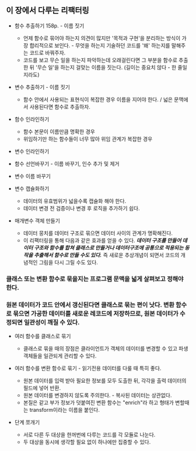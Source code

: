 ## 이 장에서 다루는 리팩터링

- 함수 추출하기 158p. - 이름 짓기
  - 언제 함수로 묶어야 하는지 의견이 많지만 '목적과 구현'을 분리하는 방식이 가장 합리적으로 보인다. - 무엇을 하는지 기술하던 코드를 '왜' 하는지를 말해주는 코드로 바꿔주자.
  - 코드를 보고 무슨 일을 하는지 파악하는데 오래걸린다면 그 부분을 함수로 추출한 뒤 '무슨 일'을 하는지 걸맞는 이름을 짓는다. (길이는 중요치 않다 - 한 줄일지라도)
- 변수 추출하기 - 이름 짓기

  - 함수 안에서 사용되는 표현식이 복잡한 경우 이름을 지어야 한다. / 넓은 문맥에서 사용된다면 함수로 추출하자.

- 함수 인라인하기
  - 함수 본문이 이름만큼 명확한 경우
  - 위임하기만 하는 함수들이 너무 많아 위임 관계가 복잡한 경우
- 변수 인라인하기

- 함수 선언바꾸기 - 이름 바꾸기, 인수 추가 및 제거
- 변수 이름 바꾸기
- 변수 캡슐화하기
  - 데이터의 유효범위가 넓을수록 캡슐화 해야 한다.
  - 데이터 변경 전 검증이나 변경 후 로직을 추가하기 쉽다.
- 매개변수 객체 만들기
  - 데이터 뭉치를 데이터 구조로 묶으면 데이터 사이의 관계가 명확해진다.
  - 이 리팩터링을 통해 다음과 같은 효과를 얻을 수 있다. **_데이터 구조를 만들어 데이터 구조와 함수를 합쳐 클래스로 만들거나 데이터구조에 공통으로 적용되는 동작을 추출해서 함수로 만들 수도 있다._** 즉 새로운 추상개념이 되면서 코드의 개념적인 그림을 다시 그릴 수도 있다.

### 클래스 또는 변환 함수로 묶을지는 프로그램 문맥을 넓게 살펴보고 정해야 한다.

### 원본 데이터가 코드 안에서 갱신된다면 클래스로 묶는 편이 낫다. 변환 함수로 묶으면 가공한 데이터를 새로운 레코드에 저장하므로, 원본 데이터가 수정되면 일관성이 깨질 수 있다.

- 여러 함수를 클래스로 묶기
  - 클래스로 묶을 때의 장점은 클라이언트가 객체의 데이터를 변경할 수 있고 파생 객체들을 일관되게 관리할 수 있다.
- 여러 함수를 변환 함수로 묶기 - 읽기전용 데이터를 다룰 때 특히 좋다.

  - 원본 데이터를 입력 받아 필요한 정보를 모두 도출한 뒤, 각각을 출력 데이터의 필드에 넣어 반환.
  - 원본 데이터를 변경하지 않도록 주의한다. - 복사된 데이터는 상관없다.
  - 본질은 같고 부가 정보가 덧붙여진 변환 함수는 "enrich"라 하고 형태가 변할때는 transform이라는 이름을 붙인다.

- 단계 쪼개기
  - 서로 다른 두 대상을 한꺼번에 다루는 코드를 각 모듈로 나눈다.
  - 두 대상을 동시에 생각할 필요 없이 하나에만 집중할 수 있다.
